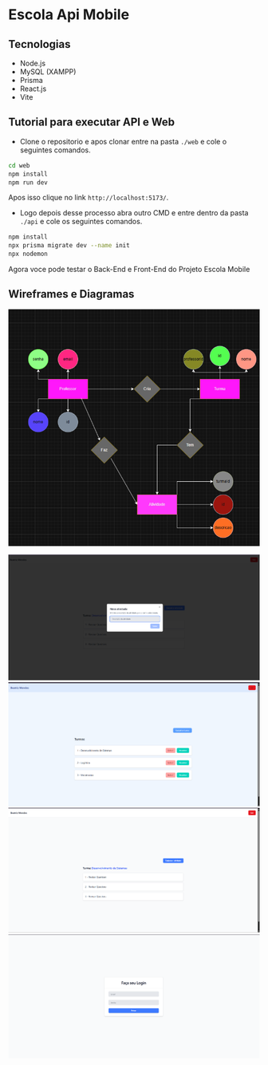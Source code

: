 # Escola Api Mobile

## Tecnologias
- Node.js
- MySQL (XAMPP)
- Prisma
- React.js
- Vite

## Tutorial para executar API e Web

- Clone o repositorio e apos clonar entre na pasta `./web` e cole o seguintes comandos.

```bash
cd web
npm install
npm run dev
```

Apos isso clique no link `http://localhost:5173/`.

- Logo depois desse processo abra outro CMD e entre dentro da pasta `./api` e cole os seguintes comandos.

```bash
npm install
npx prisma migrate dev --name init
npx nodemon
```

Agora voce pode testar o Back-End e Front-End do Projeto Escola Mobile

## Wireframes e Diagramas

![MerDER](./docs/MerDer.png)

![](./docs/1.png)
![](./docs/2.png)
![](./docs/3.png)
![](./docs/4.png)
